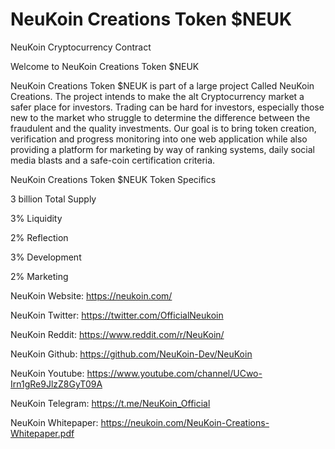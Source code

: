 # NeuKoin Creations Token $NEUK
NeuKoin Cryptocurrency Contract


Welcome to NeuKoin Creations Token $NEUK

NeuKoin Creations Token $NEUK is part of a large project Called NeuKoin Creations. The project intends to make the alt Cryptocurrency market a safer place for investors. Trading can be hard for investors, especially those new to the market who struggle to determine the difference between the fraudulent and the quality investments. Our goal is to bring token creation, verification and progress monitoring into one web application while also providing a platform for marketing by way of ranking systems, daily social media blasts and a safe-coin certification criteria.

NeuKoin Creations Token $NEUK Token Specifics

3 billion Total Supply

3% Liquidity

2% Reflection

3% Development

2% Marketing

NeuKoin Website: https://neukoin.com/

NeuKoin Twitter: https://twitter.com/OfficialNeukoin

NeuKoin Reddit: https://www.reddit.com/r/NeuKoin/

NeuKoin Github: https://github.com/NeuKoin-Dev/NeuKoin

NeuKoin Youtube: https://www.youtube.com/channel/UCwo-Irn1gRe9JlzZ8GyT09A

NeuKoin Telegram: https://t.me/NeuKoin_Official

NeuKoin Whitepaper: https://neukoin.com/NeuKoin-Creations-Whitepaper.pdf

